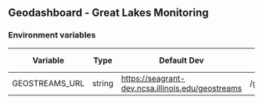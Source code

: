 ## Geodashboard - Great Lakes Monitoring

### Environment variables

| Variable | Type | Default Dev | Default Prod | Description |
|----------|------|-------------|--------------|-------------|
| GEOSTREAMS_URL | string | https://seagrant-dev.ncsa.illinois.edu/geostreams | /geostreams | |
